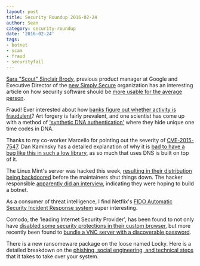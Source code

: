 ```yaml
---
layout: post
title: Security Roundup 2016-02-24
author: Sean
category: security-roundup
date: '2016-02-24'
tags:
- botnet
- scam
- fraud
- securityfail
---
```


[Sara "Scout" Sinclair Brody](https://simplysecure.org/who-we-are/#scout), previous product manager at Google and Executive Director of the [new Simply Secure](https://simplysecure.org) organization has an interesting article on how security software should be [more usable for the average person](http://www.cfr.org/privacy/protecting-data-privacy-user-friendly-software/p37551).

Fraud! Ever interested about how [banks figure out whether activity is fraudulent](http://gizmodo.com/how-banks-use-machine-learning-to-know-a-crooks-using-y-1744771152)? Art forgery is fairly prevalent, and one scientist has come up with a method of ['synthetic DNA authentication'](http://gizmodo.com/forgery-is-getting-so-good-that-scientists-had-to-inven-1736335563) where they hide unique one time codes in DNA.

Thanks to my co-worker Marcello for pointing out the severity of [CVE-2015-7547](https://cve.mitre.org/cgi-bin/cvename.cgi?name=CVE-2015-7547). Dan Kaminsky has a detailed explanation of why it is [bad to have a bug like this in such a low library](http://dankaminsky.com/2016/02/20/skeleton/), as so much that uses DNS is built on top of it.

The Linux Mint's server was hacked this week, [resulting in their distribution being backdoored](https://thehackernews.com/2016/02/linux-mint-hack.html) before the maintainers shut things down. The hacker responsible [apparently did an interview](http://www.zdnet.com/article/hacker-hundreds-were-tricked-into-installing-linux-mint-backdoor/), indicating they were hoping to build a botnet.

As a consumer of threat intelligence, I find Netflix's [FIDO Automatic Security Incident Response system](http://techblog.netflix.com/2015/05/introducing-fido-automated-security.html) super interesting.

Comodo, the 'leading Internet Security Provider', has been found to not only have [disabled some security protections in their custom browser](https://threatpost.com/chromodo-browser-disables-same-origin-policy/116131/), but more recently been found to [bundle a VNC server with a discoverable password](https://threatpost.com/chromodo-browser-disables-same-origin-policy/116131/).

There is a new ransomeware package on the loose named Locky. Here is a detailed breakdown on the [phishing, social engineering, and technical steps](http://blog.continuum.net/new-locky-ransomware-faqs-and-how-msps-can-act-now) that it takes to take over your system.
